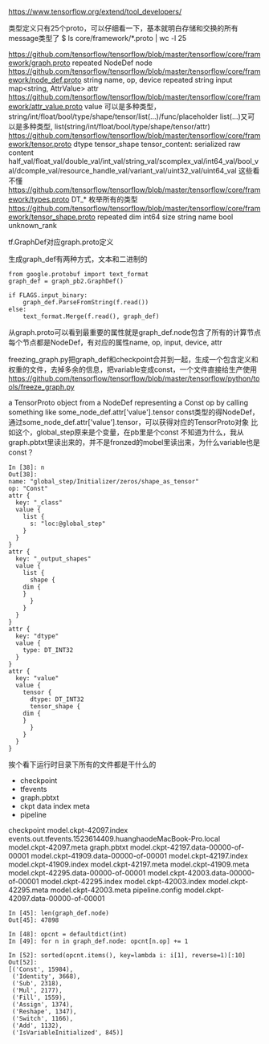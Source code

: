 https://www.tensorflow.org/extend/tool_developers/


类型定义只有25个proto，可以仔细看一下，基本就明白存储和交换的所有message类型了
	$ ls core/framework/*.proto | wc -l
	      25

https://github.com/tensorflow/tensorflow/blob/master/tensorflow/core/framework/graph.proto
	repeated NodeDef node
https://github.com/tensorflow/tensorflow/blob/master/tensorflow/core/framework/node_def.proto
	string name, op, device
	repeated string input
	map<string, AttrValue> attr
https://github.com/tensorflow/tensorflow/blob/master/tensorflow/core/framework/attr_value.proto
	value 可以是多种类型，string/int/float/bool/type/shape/tensor/list(...)/func/placeholder
		list(...)又可以是多种类型, list(string/int/float/bool/type/shape/tensor/attr)
https://github.com/tensorflow/tensorflow/blob/master/tensorflow/core/framework/tensor.proto
	dtype
	tensor_shape
	tensor_content: serialized raw content
	half_val/float_val/double_val/int_val/string_val/scomplex_val/int64_val/bool_val/dcomple_val/resource_handle_val/variant_val/uint32_val/uint64_val 这些看不懂
https://github.com/tensorflow/tensorflow/blob/master/tensorflow/core/framework/types.proto
	DT_* 枚举所有的类型
https://github.com/tensorflow/tensorflow/blob/master/tensorflow/core/framework/tensor_shape.proto
	repeated dim
		int64 size
		string name
	bool unknown_rank

tf.GraphDef对应graph.proto定义

生成graph_def有两种方式，文本和二进制的


	from google.protobuf import text_format
	graph_def = graph_pb2.GraphDef()

	if FLAGS.input_binary:
	    graph_def.ParseFromString(f.read())
	else:
	    text_format.Merge(f.read(), graph_def)

从graph.proto可以看到最重要的属性就是graph_def.node包含了所有的计算节点
每个节点都是NodeDef，有对应的属性name, op, input, device, attr

freezing_graph.py把graph_def和checkpoint合并到一起，生成一个包含定义和权重的文件，去掉多余的信息，把variable变成const，一个文件直接给生产使用
https://github.com/tensorflow/tensorflow/blob/master/tensorflow/python/tools/freeze_graph.py

a TensorProto object from a NodeDef representing a Const op by calling something like some_node_def.attr['value'].tensor
const类型的得NodeDef，通过some_node_def.attr['value'].tensor，可以获得对应的TensorProto对象
比如这个，global_step原来是个变量，在pb里是个const
不知道为什么，我从graph.pbtxt里读出来的，并不是fronzed的mobel里读出来，为什么variable也是const？

	In [38]: n
	Out[38]:
	name: "global_step/Initializer/zeros/shape_as_tensor"
	op: "Const"
	attr {
	  key: "_class"
	  value {
	    list {
	      s: "loc:@global_step"
	    }
	  }
	}
	attr {
	  key: "_output_shapes"
	  value {
	    list {
	      shape {
		dim {
		}
	      }
	    }
	  }
	}
	attr {
	  key: "dtype"
	  value {
	    type: DT_INT32
	  }
	}
	attr {
	  key: "value"
	  value {
	    tensor {
	      dtype: DT_INT32
	      tensor_shape {
		dim {
		}
	      }
	    }
	  }
	}


挨个看下运行时目录下所有的文件都是干什么的

- checkpoint
- tfevents
- graph.pbtxt
- ckpt
	data
	index
	meta
- pipeline


checkpoint                                                  model.ckpt-42097.index
events.out.tfevents.1523614409.huanghaodeMacBook-Pro.local  model.ckpt-42097.meta
graph.pbtxt                                                 model.ckpt-42197.data-00000-of-00001
model.ckpt-41909.data-00000-of-00001                        model.ckpt-42197.index
model.ckpt-41909.index                                      model.ckpt-42197.meta
model.ckpt-41909.meta                                       model.ckpt-42295.data-00000-of-00001
model.ckpt-42003.data-00000-of-00001                        model.ckpt-42295.index
model.ckpt-42003.index                                      model.ckpt-42295.meta
model.ckpt-42003.meta                                       pipeline.config
model.ckpt-42097.data-00000-of-00001


	In [45]: len(graph_def.node)
	Out[45]: 47898

	In [48]: opcnt = defaultdict(int)
	In [49]: for n in graph_def.node: opcnt[n.op] += 1

	In [52]: sorted(opcnt.items(), key=lambda i: i[1], reverse=1)[:10]
	Out[52]:
	[('Const', 15984),
	 ('Identity', 3668),
	 ('Sub', 2318),
	 ('Mul', 2177),
	 ('Fill', 1559),
	 ('Assign', 1374),
	 ('Reshape', 1347),
	 ('Switch', 1166),
	 ('Add', 1132),
	 ('IsVariableInitialized', 845)]

